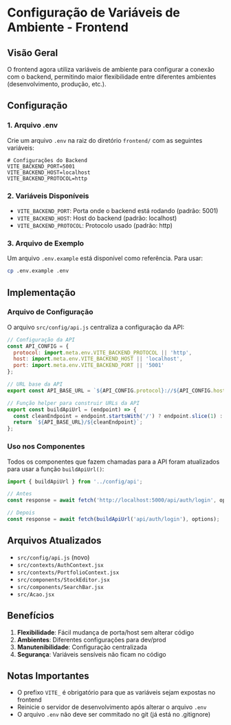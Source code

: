 # Configuração de Variáveis de Ambiente - Frontend

## Visão Geral

O frontend agora utiliza variáveis de ambiente para configurar a conexão com o backend, permitindo maior flexibilidade entre diferentes ambientes (desenvolvimento, produção, etc.).

## Configuração

### 1. Arquivo .env

Crie um arquivo `.env` na raiz do diretório `frontend/` com as seguintes variáveis:

```env
# Configurações do Backend
VITE_BACKEND_PORT=5001
VITE_BACKEND_HOST=localhost
VITE_BACKEND_PROTOCOL=http
```

### 2. Variáveis Disponíveis

- `VITE_BACKEND_PORT`: Porta onde o backend está rodando (padrão: 5001)
- `VITE_BACKEND_HOST`: Host do backend (padrão: localhost)
- `VITE_BACKEND_PROTOCOL`: Protocolo usado (padrão: http)

### 3. Arquivo de Exemplo

Um arquivo `.env.example` está disponível como referência. Para usar:

```bash
cp .env.example .env
```

## Implementação

### Arquivo de Configuração

O arquivo `src/config/api.js` centraliza a configuração da API:

```javascript
// Configuração da API
const API_CONFIG = {
  protocol: import.meta.env.VITE_BACKEND_PROTOCOL || 'http',
  host: import.meta.env.VITE_BACKEND_HOST || 'localhost',
  port: import.meta.env.VITE_BACKEND_PORT || '5001'
};

// URL base da API
export const API_BASE_URL = `${API_CONFIG.protocol}://${API_CONFIG.host}:${API_CONFIG.port}`;

// Função helper para construir URLs da API
export const buildApiUrl = (endpoint) => {
  const cleanEndpoint = endpoint.startsWith('/') ? endpoint.slice(1) : endpoint;
  return `${API_BASE_URL}/${cleanEndpoint}`;
};
```

### Uso nos Componentes

Todos os componentes que fazem chamadas para a API foram atualizados para usar a função `buildApiUrl()`:

```javascript
import { buildApiUrl } from '../config/api';

// Antes
const response = await fetch('http://localhost:5000/api/auth/login', options);

// Depois
const response = await fetch(buildApiUrl('api/auth/login'), options);
```

## Arquivos Atualizados

- `src/config/api.js` (novo)
- `src/contexts/AuthContext.jsx`
- `src/contexts/PortfolioContext.jsx`
- `src/components/StockEditor.jsx`
- `src/components/SearchBar.jsx`
- `src/Acao.jsx`

## Benefícios

1. **Flexibilidade**: Fácil mudança de porta/host sem alterar código
2. **Ambientes**: Diferentes configurações para dev/prod
3. **Manutenibilidade**: Configuração centralizada
4. **Segurança**: Variáveis sensíveis não ficam no código

## Notas Importantes

- O prefixo `VITE_` é obrigatório para que as variáveis sejam expostas no frontend
- Reinicie o servidor de desenvolvimento após alterar o arquivo `.env`
- O arquivo `.env` não deve ser commitado no git (já está no .gitignore)
